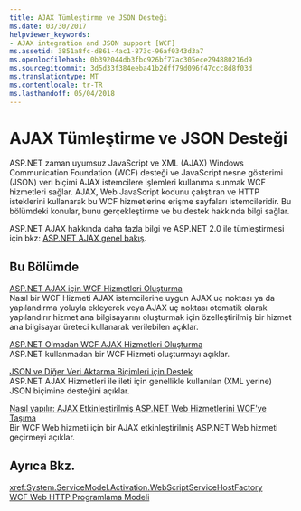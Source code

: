 ```yaml
---
title: AJAX Tümleştirme ve JSON Desteği
ms.date: 03/30/2017
helpviewer_keywords:
- AJAX integration and JSON support [WCF]
ms.assetid: 3851a8fc-d861-4ac1-873c-96af0343d3a7
ms.openlocfilehash: 0b392044db3fbc926bf77ac305ece294880216d9
ms.sourcegitcommit: 3d5d33f384eeba41b2dff79d096f47ccc8d8f03d
ms.translationtype: MT
ms.contentlocale: tr-TR
ms.lasthandoff: 05/04/2018
---
```

# <a name="ajax-integration-and-json-support"></a>AJAX Tümleştirme ve JSON Desteği
ASP.NET zaman uyumsuz JavaScript ve XML (AJAX) Windows Communication Foundation (WCF) desteği ve JavaScript nesne gösterimi (JSON) veri biçimi AJAX istemcilere işlemleri kullanıma sunmak WCF hizmetleri sağlar. AJAX, Web JavaScript kodunu çalıştıran ve HTTP isteklerini kullanarak bu WCF hizmetlerine erişme sayfaları istemcileridir. Bu bölümdeki konular, bunu gerçekleştirme ve bu destek hakkında bilgi sağlar.  
  
 ASP.NET AJAX hakkında daha fazla bilgi ve ASP.NET 2.0 ile tümleştirmesi için bkz: [ASP.NET AJAX genel bakış](http://go.microsoft.com/fwlink/?LinkId=96725).  
  
## <a name="in-this-section"></a>Bu Bölümde  
 [ASP.NET AJAX için WCF Hizmetleri Oluşturma](../../../../docs/framework/wcf/feature-details/creating-wcf-services-for-aspnet-ajax.md)  
 Nasıl bir WCF Hizmeti AJAX istemcilerine uygun AJAX uç noktası ya da yapılandırma yoluyla ekleyerek veya AJAX uç noktası otomatik olarak yapılandırır hizmet ana bilgisayarını oluşturmak için özelleştirilmiş bir hizmet ana bilgisayar üreteci kullanarak verilebilen açıklar.  
  
 [ASP.NET Olmadan WCF AJAX Hizmetleri Oluşturma](../../../../docs/framework/wcf/feature-details/creating-wcf-ajax-services-without-aspnet.md)  
 ASP.NET kullanmadan bir WCF Hizmeti oluşturmayı açıklar.  
  
 [JSON ve Diğer Veri Aktarma Biçimleri için Destek](../../../../docs/framework/wcf/feature-details/support-for-json-and-other-data-transfer-formats.md)  
 ASP.NET AJAX Hizmetleri ile ileti için genellikle kullanılan (XML yerine) JSON biçimine desteğini açıklar.  
  
 [Nasıl yapılır: AJAX Etkinleştirilmiş ASP.NET Web Hizmetlerini WCF'ye Taşıma](../../../../docs/framework/wcf/feature-details/how-to-migrate-ajax-enabled-aspnet-web-services-to-wcf.md)  
 Bir WCF Web hizmeti için bir AJAX etkinleştirilmiş ASP.NET Web hizmeti geçirmeyi açıklar.  
  
## <a name="see-also"></a>Ayrıca Bkz.  
 <xref:System.ServiceModel.Activation.WebScriptServiceHostFactory>  
 [WCF Web HTTP Programlama Modeli](../../../../docs/framework/wcf/feature-details/wcf-web-http-programming-model.md)
